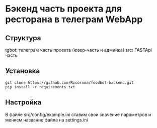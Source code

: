 # Бэкенд часть проекта для ресторана в телеграм WebApp

## Структура

tgbot: телеграм часть проекта (юзер-часть и админка)
src: FASTApi часть

## Установка

```commandline
git clone https://github.com/Ricoroma/foodbot-backend.git
pip install -r requirements.txt
```

## Настройка

В файле src/config/example.ini ставим свои значение параметров и меняем название файла на settings.ini
